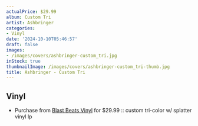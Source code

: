 ```yaml
---
actualPrice: $29.99
album: Custom Tri
artist: Ashbringer
categories:
- Vinyl
date: '2024-10-10T05:46:57'
draft: false
images:
- /images/covers/ashbringer-custom_tri.jpg
inStock: true
thumbnailImage: /images/covers/ashbringer-custom_tri-thumb.jpg
title: Ashbringer - Custom Tri
---
```


## Vinyl
* Purchase from [Blast Beats Vinyl](https://blastbeatsvinyl.com/products/ashbringer-we-came-here-to-grieve-custom-tri-color-w-splatter-vinyl-lp) for $29.99 :: custom tri-color w/ splatter vinyl lp
